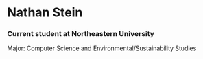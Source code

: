 # Nathan Stein

### Current student at Northeastern University

Major: Computer Science and Environmental/Sustainability Studies
